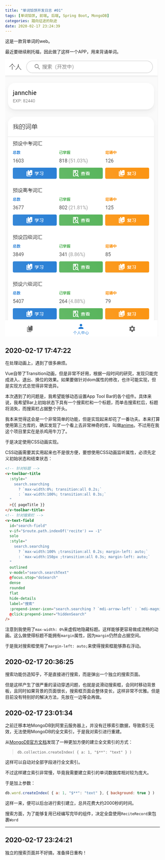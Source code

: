 ```yaml
---
title: "单词馅饼开发日志 #01"
tags: [单词馅饼, 前端, 后端, Spring Boot, MongoDB]
categories: 踏向征途的轨迹
date: 2020-02-17 23:24:39
---
```


这是一款背单词的web。

最近要继续刷托福，因此做了这样一个APP，用来背诵单词。

<!-- more -->

![单词馅饼-个人中心页面](/images/word-cake-01-1.png "单词馅饼-个人中心页面")

## 2020-02-17 17:47:22

在处理动画上，遇到了很多麻烦。

Vue自带了Transition动画，但是非常不好用，根据一段时间的研究，发现只能完成进入、退出、换位的效果。如果要做针对dom属性的修改，也许可能实现，但是实现方式总觉得非常诡异。

本次遇到了的问题是，我希望能够动态设置App Tool Bar的各个组件。具体来说，我希望Bar上初始状态下具有一个搜索栏和一个标题，而单击搜索栏后，标题将消失，而搜索栏占据整个开头。

我本来觉得这会是一个非常简单的功能，但是实现起来却花了一番功夫。本来打算使用第三方库的，确实发现了一个看上去非常神奇的库，叫做[anime](https://animejs.com/)。不过用在我这个项目里实在是杀鸡用牛刀了。

于是决定使用CSS动画实现。

CSS动画需要其实用起来也不是很方便，要想使用CSS动画监听属性，必须先定义初始状态和结束状态：

``` html
<!-- 针对标题 -->
<v-toolbar-title
  :style="
    search.searching
      ? `max-width:0%; transition:all 0.2s;`
      : `max-width:100%; transition:all 0.3s;`
  "
  >{{ pageTitle }}
</v-toolbar-title>
<!-- 针对搜索栏 -->
<v-text-field
  id="search-field"
  v-if="$route.path.indexOf('recite') == -1"
  solo
  :style="
    search.searching
      ? `max-width:100% ;transition:all 0.2s; margin-left: auto;`
      : `max-width:150px ;transition:all 0.3s; margin-left: auto;`
  "
  outlined
  v-model="search.searchText"
  @focus.stop="doSearch"
  dense
  rounded
  flat
  hide-details
  label="搜索"
  :prepend-inner-icon="search.searching ? `mdi-arrow-left` : `mdi-magnify`"
  @click:prepend-inner="hiddenSearch"
/>
```

注意到我使用了`max-width: 0%`来虚假地隐藏标题。这样能够更容易做成流畅的动画。这么做使得标题不能拥有`margin`属性，因为`margin`仍然会占据空间。

于是我对搜索框使用了`margin-left: auto;`来使得搜索框能够靠右浮动。

## 2020-02-17 20:36:25

搜索功能仿造知乎，不是直接进行搜索，而是弹出一个独立的搜索页面。

但是这样产生了很严重的滚动穿透问题，也就是说滑动搜索框，会同时移动背景板，且同时如果背景的页面很长，搜索框页面会整体变长，这样非常不优雅。但是目前没有特别好的解决方法，先放在一边等会再做。

## 2020-02-17 23:01:34

之前迁移本地MongoDB到阿里云服务器上，并没有迁移索引数据，导致索引无效，无法使用MongoDB的全文索引，于是我对索引进行重建。

从[MongoDB官方文档](https://docs.mongodb.com/manual/core/index-text/#index-feature-text)发现了一种更加方便的建立全文索引的方式：

> `db.collection.createIndex( { a: 1, "$**": "text" } )`

这样可以自动对全部字段进行全文索引。

不过这样建立索引非常慢，毕竟我需要建立索引的单词数据库相对较为庞大。

于是加上参数：

``` js
db.word.createIndex( { a: 1, "$**": "text" }, { background: true } )
```

这样一来，便可以后台进行索引建立，总共花费大约2000秒的时间。

搜索方面，为了能够复用已经编写完毕的组件，决定全盘使用`ReciteRecord`来包裹`Word`

---

## 2020-02-17 23:24:21

独立的搜索页面并不好搞，准备择日重构！
